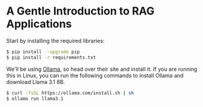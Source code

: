 # A Gentle Introduction to RAG Applications

Start by installing the required libraries:

```bash
$ pip install --upgrade pip
$ pip install -r requirements.txt
```

We'll be using [Ollama](https://ollama.com/), so head over their site and install it. If you are running this in Linux, you can run the following commands to install Ollama and download Llama 3.1 8B.

```bash
$ curl -fsSL https://ollama.com/install.sh | sh
$ ollama run llama3.1
```

